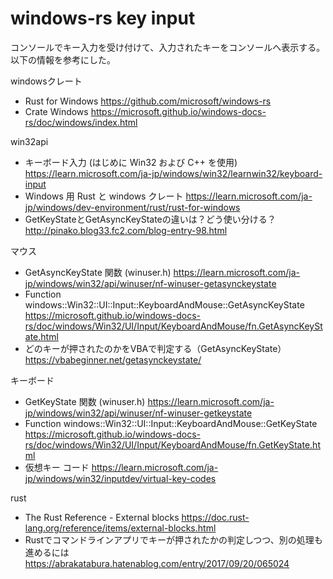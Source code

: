 # windows-rs key input

コンソールでキー入力を受け付けて、入力されたキーをコンソールへ表示する。
以下の情報を参考にした。

windowsクレート

- Rust for Windows
  <https://github.com/microsoft/windows-rs>
- Crate Windows
  <https://microsoft.github.io/windows-docs-rs/doc/windows/index.html>

win32api

- キーボード入力 (はじめに Win32 および C++ を使用)
  <https://learn.microsoft.com/ja-jp/windows/win32/learnwin32/keyboard-input>
- Windows 用 Rust と windows クレート
  <https://learn.microsoft.com/ja-jp/windows/dev-environment/rust/rust-for-windows>
- GetKeyStateとGetAsyncKeyStateの違いは？どう使い分ける？
  <http://pinako.blog33.fc2.com/blog-entry-98.html>

マウス

- GetAsyncKeyState 関数 (winuser.h)
  <https://learn.microsoft.com/ja-jp/windows/win32/api/winuser/nf-winuser-getasynckeystate>
- Function windows::Win32::UI::Input::KeyboardAndMouse::GetAsyncKeyState
  <https://microsoft.github.io/windows-docs-rs/doc/windows/Win32/UI/Input/KeyboardAndMouse/fn.GetAsyncKeyState.html>
- どのキーが押されたのかをVBAで判定する（GetAsyncKeyState）
  <https://vbabeginner.net/getasynckeystate/>

キーボード

- GetKeyState 関数 (winuser.h)
  <https://learn.microsoft.com/ja-jp/windows/win32/api/winuser/nf-winuser-getkeystate>
- Function windows::Win32::UI::Input::KeyboardAndMouse::GetKeyState
  <https://microsoft.github.io/windows-docs-rs/doc/windows/Win32/UI/Input/KeyboardAndMouse/fn.GetKeyState.html>
- 仮想キー コード
  <https://learn.microsoft.com/ja-jp/windows/win32/inputdev/virtual-key-codes>

rust

- The Rust Reference - External blocks
  <https://doc.rust-lang.org/reference/items/external-blocks.html>
- Rustでコマンドラインアプリでキーが押されたかの判定しつつ、別の処理も進めるには
  <https://abrakatabura.hatenablog.com/entry/2017/09/20/065024>
